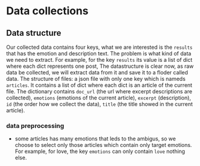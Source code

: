 # Data collections
## Data structure
Our collected data contains four keys, what we are interested is the `results` that has the emotion and description text. The problem is what kind of data we need to extract. For example, for the key `results` its value is a list of dict where each dict represents one post, 
The datastructure is clear now, as raw data be collected, we will extract data from it and save it to a floder called data. The structure of files: a json file with only one key which is nameds `articles`. It contains a list of dict where each dict is an article of the current file. The dictionary contains `doc_url` (the url where excerpt descriptions are collected), `emotions` (emotions of the current article), `excerpt` (description), `id` (the order how we collect the data), `title` (the title showed in the current article).
### data preprocessing
- some articles has many emotions that leds to the ambigus, so we choose to select only those articles which contain only target emotions. For example, for love, the key `emotions` can only contain `love` nothing else.